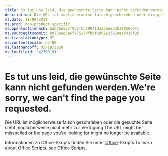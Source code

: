 ```yaml
---
title: Es tut uns leid, die gewünschte Seite kann nicht gefunden werden.
description: Die URL ist möglicherweise falsch geschrieben oder die gesuchte Seite steht möglicherweise nicht mehr zur Verfügung.
ms.date: 11/08/2019
ms.prod: non-product-specific
ms.openlocfilehash: bdb76e56cf962fbc79941d323beed3b1f85666fc
ms.sourcegitcommit: b075eed5a6f275274fbbf6d62633219eac416f26
ms.translationtype: MT
ms.contentlocale: de-DE
ms.lasthandoff: 03/10/2020
ms.locfileid: "42700191"
---
```

# <a name="were-sorry-we-cant-find-the-page-you-requested"></a><span data-ttu-id="c9c07-103">Es tut uns leid, die gewünschte Seite kann nicht gefunden werden.</span><span class="sxs-lookup"><span data-stu-id="c9c07-103">We're sorry, we can't find the page you requested.</span></span>

<span data-ttu-id="c9c07-104">Die URL ist möglicherweise falsch geschrieben oder die gesuchte Seite steht möglicherweise nicht mehr zur Verfügung.</span><span class="sxs-lookup"><span data-stu-id="c9c07-104">The URL might be misspelled or the page you're looking for might no longer be available.</span></span>  

<span data-ttu-id="c9c07-105">Informationen zu Office-Skripts finden Sie unter [Office](/office/dev/scripts/index)-Skripts.</span><span class="sxs-lookup"><span data-stu-id="c9c07-105">To learn about Office Scripts, see [Office Scripts](/office/dev/scripts/index).</span></span>
